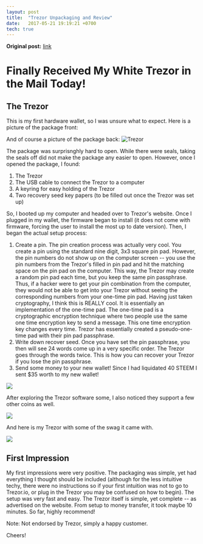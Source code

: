```yaml
---
layout: post
title:  "Trezor Unpackaging and Review"
date:   2017-05-21 19:19:21 +0700
tech: true
---
```


**Original post:** [link](https://steemit.com/trezor/@robertdurst10/white-trezor-wallet-unpackaging-and-first-impression)


# Finally Received My White Trezor in the Mail Today!

## The Trezor

This is my first hardware wallet, so I was unsure what to expect. Here is a picture of the package front:

And of course a picture of the package back:
![Trezor](https://steemitimages.com/p/3W72119s5BjWPGGUiZ9pqnZoj8JHYxCCp9dtn2QVegWRYvkzX5uzribNdkWLiTmhr8XdUokxAd8MNmGttJPP7KXhKrv6Wdz1YEVVmF5XhbyncmcyFxXZBc?format=match&mode=fit&width=640)

The package was surprisnghly hard to open. While there were seals, taking the seals off did not make the package any easier to open. However, once I opened the package, I found:

1. The Trezor
2. The USB cable to connect the Trezor to a computer
3. A keyring for easy holding of the Trezor
4. Two recovery seed key papers (to be filled out once the Trezor was set up)

So, I booted up my computer and headed over to Trezor's website. Once I plugged in my wallet, the firmware began to install (it does not come with firmware, forcing the user to install the most up to date version). Then, I began the actual setup process:

1. Create a pin. The pin creation process was actually very cool. You create a pin using the standard nine digit, 3x3 square pin pad. However, the pin numbers do not show up on the computer screen -- you use the pin numbers from the Trezor's filled in pin pad and hit the matching space on the pin pad on the computer. This way, the Trezor may create a random pin pad each time, but you keep the same pin passphrase. Thus, if a hacker were to get your pin combination from the computer, they would not be able to get into your Trezor without seeing the corresponding numbers from your one-time pin pad. Having just taken cryptography, I think this is REALLY cool. It is essentially an implementation of the one-time pad. The one-time pad is a cryptographic encryption technique where two people use the same one time encryption key to send a message. This one time encryption key changes every time. Trezor has essentially created a pseudo-one-time pad with their pin pad passphrase.
2. Write down recover seed. Once you have set the pin passphrase, you then will see 24 words come up in a very specific order. The Trezor goes through the words twice. This is how you can recover your Trezor if you lose the pin passphrase.
3. Send some money to your new wallet! Since I had liquidated 40 STEEM I sent $35 worth to my new wallet!

![](https://steemitimages.com/DQmcnkkmPun7LZjMDVSdinW8rQShahqgWmNYPt5kvgk4rMi/Screen%20Shot%202017-05-19%20at%203.43.04%20PM.png)

After exploring the Trezor software some, I also noticed they support a few other coins as well.

![](https://steemitimages.com/p/2dk2RRM2dZ8gbkvz1yNBypLpwUHBnasMpK1zSCzdDQBdFAazsHggfAMChR2SXuaTtWnSBW4vmKc6iHNpjRneAvD7iTPP7iahufi6fL9K9sFXc7s1ZGXH5NwLb3M1mDovnzerobHWZtjBDVJxgHVzSHg1DFWqWyXnD9SWBLXGeA?format=match&mode=fit&width=640)

And here is my Trezor with some of the swag it came with.

![](https://steemitimages.com/DQmUi5FNacoZkwokQZGBPyN55NSusZwC5fUJhoKrwxKNbeA/IMG_0930.JPG)

## First Impression

My first impressions were very positive. The packaging was simple, yet had everything I thought should be included (although for the less intuitive techy, there were no instructions so if your first intuition was not to go to Trezor.io, or plug in the Trezor you may be confused on how to begin). The setup was very fast and easy. The Trezor itself is simple, yet complete -- as advertised on the website. From setup to money transfer, it took maybe 10 minutes. So far, highly recommend!

Note: Not endorsed by Trezor, simply a happy customer.

Cheers!